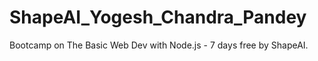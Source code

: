 # ShapeAI_Yogesh_Chandra_Pandey
Bootcamp on The Basic Web Dev with Node.js - 7 days free by ShapeAI.
